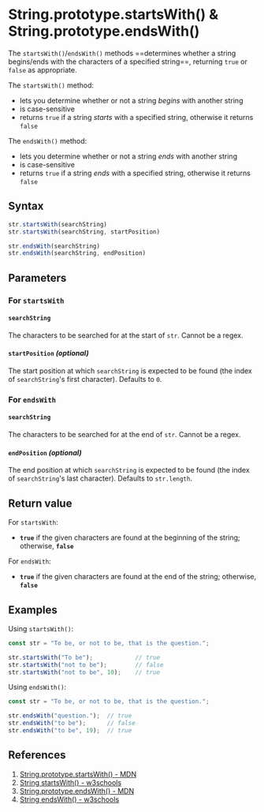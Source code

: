 # String.prototype.startsWith() & String.prototype.endsWith()

The `startsWith()`/`endsWith()` methods ==determines whether a string begins/ends with the characters of a specified string==, returning `true` or `false` as appropriate.

The `startsWith()` method:

- lets you determine whether or not a string _begins_ with another string
- is case-sensitive
- returns `true` if a string _starts_ with a specified string, otherwise it returns `false`

The `endsWith()` method:

- lets you determine whether or not a string _ends_ with another string
- is case-sensitive
- returns `true` if a string _ends_ with a specified string, otherwise it returns `false`

## Syntax

```js
str.startsWith(searchString)
str.startsWith(searchString, startPosition)

str.endsWith(searchString)
str.endsWith(searchString, endPosition)
```

## Parameters

### For `startsWith`

#### `searchString`

The characters to be searched for at the start of `str`. Cannot be a regex.

#### `startPosition` _(optional)_

The start position at which `searchString` is expected to be found (the index of `searchString`'s first character). Defaults to `0`.

### For `endsWith`

#### `searchString`

The characters to be searched for at the end of `str`. Cannot be a regex.

#### `endPosition` _(optional)_

The end position at which `searchString` is expected to be found (the index of `searchString`'s last character). Defaults to `str.length`.

## Return value

For `startsWith`: 

- **`true`** if the given characters are found at the beginning of the string; otherwise, **`false`**

For `endsWith`:

- **`true`** if the given characters are found at the end of the string; otherwise, **`false`**

## Examples

Using `startsWith()`:

```js
const str = "To be, or not to be, that is the question.";

str.startsWith("To be");			// true
str.startsWith("not to be");		// false
str.startsWith("not to be", 10);	// true
```

Using `endsWith()`:

```js
const str = "To be, or not to be, that is the question.";

str.endsWith("question.");	// true
str.endsWith("to be");		// false
str.endsWith("to be", 19);	// true
```

## References

1. [String.prototype.startsWith() - MDN](https://developer.mozilla.org/en-US/docs/Web/JavaScript/Reference/Global_Objects/String/startsWith)
2. [String startsWith() - w3schools](https://www.w3schools.com/jsref/jsref_startswith.asp)
3. [String.prototype.endsWith() - MDN](https://developer.mozilla.org/en-US/docs/Web/JavaScript/Reference/Global_Objects/String/endsWith)
4. [String endsWith() - w3schools](https://www.w3schools.com/jsref/jsref_endswith.asp)
